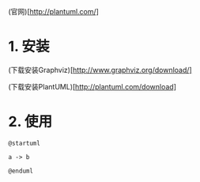 
(官网)[http://plantuml.com/]

# 1. 安装

(下载安装Graphviz)[http://www.graphviz.org/download/]

(下载安装PlantUML)[http://plantuml.com/download]

# 2. 使用

```
@startuml

a -> b

@enduml
```
